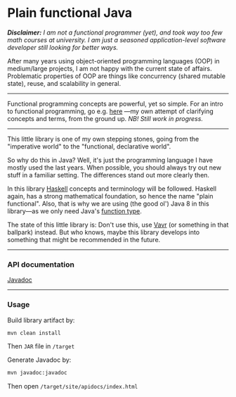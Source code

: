 # Plain functional Java

_**Disclaimer:**
I am not a functional programmer (yet), and took way too few math courses at university.
I am just a seasoned application-level software developer still looking for better ways._

After many years using object-oriented programming languages (OOP) in medium/large projects,
I am not happy with the current state of affairs.
Problematic properties of OOP are things like concurrency (shared mutable state), reuse, and scalability in general.

---

Functional programming concepts are powerful, yet so simple.
For an intro to functional programming, go e.g. [here](https://functionalprogramming.now.sh/1-functions-and-values.html) &mdash;my own attempt of clarifying concepts and terms, from the ground up.
_NB! Still work in progress._

---

This little library is one of my own stepping stones, going from the "imperative world" to the "functional, declarative world".

So why do this in Java?
Well, it's just the programming language I have mostly used the last years.
When possible, you should always try out new stuff in a familiar setting.
The differences stand out more clearly then.

In this library [Haskell](https://www.haskell.org) concepts and terminology will be followed.
Haskell again, has a strong mathematical foundation,
so hence the name "plain functional".
Also, that is why we are using (the good ol') Java 8 in this library&mdash;as we only need Java's [function type](https://en.wikipedia.org/wiki/Function_type).

The state of this little library is:
Don't use this, use [Vavr](https://www.vavr.io) (or something in that ballpark) instead.
But who knows, maybe this library develops into something that might be recommended in the future.

---

### API documentation

[Javadoc](https://plain-functional-javadoc.vercel.app/)

---

### Usage

Build library artifact by:
```cmd
mvn clean install
```
Then `JAR` file in `/target`

Generate Javadoc by:
```cmd
mvn javadoc:javadoc
```
Then open `/target/site/apidocs/index.html`
